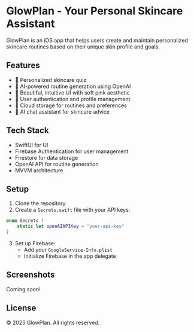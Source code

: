 # GlowPlan - Your Personal Skincare Assistant

GlowPlan is an iOS app that helps users create and maintain personalized skincare routines based on their unique skin profile and goals.

## Features

- 🌟 Personalized skincare quiz
- 🤖 AI-powered routine generation using OpenAI
- 📱 Beautiful, intuitive UI with soft pink aesthetic
- 👤 User authentication and profile management
- 💾 Cloud storage for routines and preferences
- 💬 AI chat assistant for skincare advice

## Tech Stack

- SwiftUI for UI
- Firebase Authentication for user management
- Firestore for data storage
- OpenAI API for routine generation
- MVVM architecture

## Setup

1. Clone the repository
2. Create a `Secrets.swift` file with your API keys:
```swift
enum Secrets {
    static let openAIAPIKey = "your-api-key"
}
```
3. Set up Firebase:
   - Add your `GoogleService-Info.plist`
   - Initialize Firebase in the app delegate

## Screenshots

Coming soon!

## License

© 2025 GlowPlan. All rights reserved.
